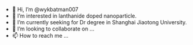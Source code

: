- 👋 Hi, I’m @wykbatman007
- 👀 I’m interested in lanthanide doped nanoparticle.
- 🌱 I’m currently seeking for Dr degree in Shanghai Jiaotong University.
- 💞️ I’m looking to collaborate on ...
- 📫 How to reach me ...

<!---
wykbatman007/wykbatman007 is a ✨ special ✨ repository because its `README.md` (this file) appears on your GitHub profile.
You can click the Preview link to take a look at your changes.
--->
